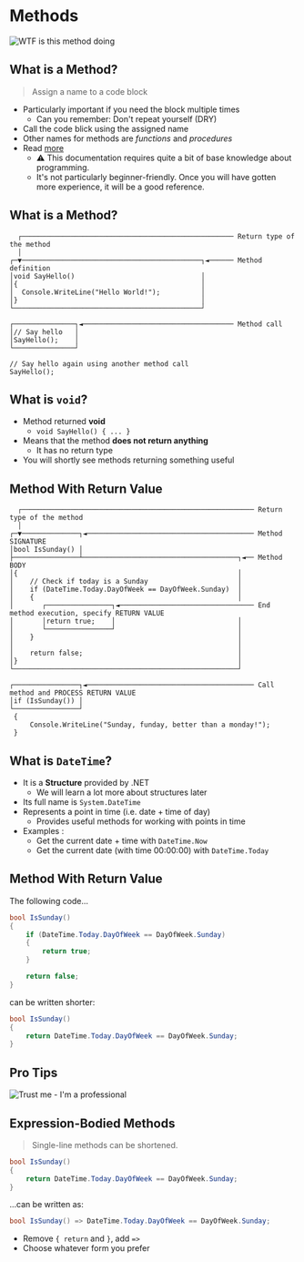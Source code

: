 # Methods

![WTF is this method doing](https://s3.memeshappen.com/memes/WTF-is-this-method-doing--meme-35116.jpg)


## What is a Method?

> Assign a name to a code block
<!-- .element: class="fragment" -->

* Particularly <!-- .element: class="fragment" --> important if you need the block multiple times
  * Can you remember: Don't repeat yourself (DRY)
* Call <!-- .element: class="fragment" --> the code blick using the assigned name
* Other <!-- .element: class="fragment" --> names for methods are *functions* and *procedures*
* Read <!-- .element: class="fragment" --> [more](https://docs.microsoft.com/en-us/dotnet/csharp/programming-guide/classes-and-structs/methods)
  * ⚠️ This documentation requires quite a bit of base knowledge about programming.
  * It's not particularly beginner-friendly. Once you will have gotten more experience, it will be a good reference.


## What is a Method?

```cs[|1-8|10-13]
  ┌──────────────────────────────────────────────────── Return type of the method
  │
┌─▼────────────────────────────────────────────┐◄────── Method definition
│void SayHello()                               │
│{                                             │
│  Console.WriteLine("Hello World!");          │
│}                                             │
└──────────────────────────────────────────────┘

┌───────────────┐◄───────────────────────────────────── Method call
│// Say hello   │
│SayHello();    │
└───────────────┘

// Say hello again using another method call
SayHello();
```


## What is `void`?

* Method <!-- .element: class="fragment" --> returned **void**
  * `void SayHello() { ... }`
* Means <!-- .element: class="fragment" --> that the method **does not return anything**
  * It has no return type
* You <!-- .element: class="fragment" --> will shortly see methods returning something useful


## Method With Return Value

```cs[|1-5|5-17|10-12, 15|19-21]
  ┌───────────────────────────────────────────────────────── Return type of the method
  │
┌─▼──────────────┐◄───────────────────────────────────────── Method SIGNATURE
│bool IsSunday() │
├────────────────┴──────────────────────────────────────┐◄── Method BODY
│{                                                      │
│    // Check if today is a Sunday                      │
│    if (DateTime.Today.DayOfWeek == DayOfWeek.Sunday)  │
│    {                                                  │
│       ┌────────────────┐◄───────────────────────────────── End method execution, specify RETURN VALUE
│       │return true;    │                              │
│       └────────────────┘                              │
│    }                                                  │
│                                                       │
│    return false;                                      │
│}                                                      │
└───────────────────────────────────────────────────────┘
 
┌────────────────┐◄───────────────────────────────────────── Call method and PROCESS RETURN VALUE
│if (IsSunday()) │
└────────────────┘
 {
     Console.WriteLine("Sunday, funday, better than a monday!");
 }
```


## What is `DateTime`?

* It <!-- .element: class="fragment" --> is a **Structure** provided by .NET
  * We will learn a lot more about structures later
* Its <!-- .element: class="fragment" --> full name is `System.DateTime`
* Represents <!-- .element: class="fragment" --> a point in time (i.e. date + time of day)
  * Provides useful methods for working with points in time
* Examples <!-- .element: class="fragment" -->:
  * Get the current date + time with `DateTime.Now`
  * Get the current date (with time 00:00:00) with `DateTime.Today`


## Method With Return Value

The <!-- .element: class="fragment" --> following code...

```cs
bool IsSunday()
{
    if (DateTime.Today.DayOfWeek == DayOfWeek.Sunday)
    {
        return true;
    }

    return false;
}
```
<!-- .element: class="fragment" -->

can <!-- .element: class="fragment" --> be written shorter:

```cs
bool IsSunday()
{
    return DateTime.Today.DayOfWeek == DayOfWeek.Sunday;
}
```
<!-- .element: class="fragment" -->


## Pro Tips

![Trust me - I'm a professional](https://memegenerator.net/img/instances/63457725.jpg)


## <span translate="no">Expression-Bodied Methods</span>

> Single-line methods can be shortened.

```cs
bool IsSunday()
{
    return DateTime.Today.DayOfWeek == DayOfWeek.Sunday;
}
```
<!-- .element: class="fragment" -->

...can be written as:
<!-- .element: class="fragment" -->

```cs
bool IsSunday() => DateTime.Today.DayOfWeek == DayOfWeek.Sunday;
```
<!-- .element: class="fragment" -->

* Remove <!-- .element: class="fragment" --> `{ return` and `}`, add `=>`
* Choose <!-- .element: class="fragment" --> whatever form you prefer
